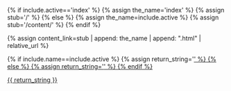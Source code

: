 {% if include.active=='index' %}
{% assign the_name='index' %}
{% assign stub='/' %}
{% else %}
{% assign the_name=include.active %}
{% assign stub='/content/' %}
{% endif %}

{% assign content_link=stub | append: the_name | append: ".html" | relative_url %}

{% if include.name==include.active %}
{% assign return_string='<a class="nav-link active" href="' | append: content_link | append: '">' %}
{% else %}
{% assign return_string='<a class="nav-link" href="' | append: content_link | append: '">' %}
{% endif %}

{{ return_string }}

